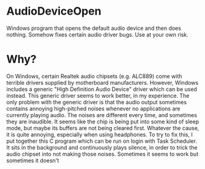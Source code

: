 # AudioDeviceOpen
Windows program that opens the default audio device and then does nothing. Somehow fixes certain audio driver bugs. Use at your own risk.

# Why?
On Windows, certain Realtek audio chipsets (e.g. ALC889) come with terrible drivers supplied by motherboard manufacturers.
However, Windows includes a generic "High Definition Audio Device" driver which can be used instead. This generic driver seems to work better, in my experience.
The only problem with the generic driver is that the audio output sometimes contains annoying high-pitched noises whenever no applications are currently playing audio.
The noises are different every time, and sometimes they are inaudible. It seems like the chip is being put into some kind of sleep mode, but maybe its buffers are not being cleared first.
Whatever the cause, it is quite annoying, especially when using headphones.
To try to fix this, I put together this C program which can be run on login with Task Scheduler. It sits in the background and continuously plays silence, in order to trick the audio chipset into not making those noises.
Sometimes it seems to work but sometimes it doesn't

